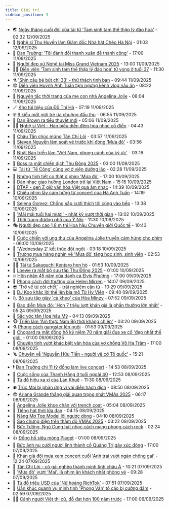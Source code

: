 ```yaml
---
title: Giải trí
sidebar_position: 5
---
```


<!-- vnexpress-giai-tri:START -->
- 🌏 [Ngày tháng cuối đời của tài tử &#39;Tam sinh tam thế thập lý đào hoa&#39;](https://vnexpress.net/ngay-thang-cuoi-doi-cua-tai-tu-tam-sinh-tam-the-thap-ly-dao-hoa-4938078.html) - 02:32 12/09/2025
- 💫 [Nghệ sĩ Thu Huyền làm Giám đốc Nhà hát Chèo Hà Nội](https://vnexpress.net/nghe-si-thu-huyen-lam-giam-doc-nha-hat-cheo-ha-noi-4938049.html) - 01:03 12/09/2025
- 🌮 [Đan Trường: &#39;Tôi đánh đổi thanh xuân để thành công&#39;](https://vnexpress.net/dan-truong-toi-danh-doi-thanh-xuan-de-thanh-cong-4937689.html) - 17:00 11/09/2025
- 🧠 [Người đẹp xứ Nghệ tại Miss Grand Vietnam 2025](https://vnexpress.net/nguoi-dep-xu-nghe-tai-miss-grand-vietnam-2025-4937536.html) - 13:00 11/09/2025
- 👨‍🏫 [Diễn viên &#39;Tam sinh tam thế thập lý đào hoa&#39; tử vong ở tuổi 37](https://vnexpress.net/dien-vien-tam-sinh-tam-the-thap-ly-dao-hoa-tu-vong-o-tuoi-37-4937797.html) - 11:30 11/09/2025
- ⚗️ [&#39;Shin cậu bé bút chì 33&#39; - thử thách tình bạn](https://vnexpress.net/giai-tri/phim/thu-vien-phim/crayon-shin-chan-the-movie-super-hot-the-spicy-kasukabe-dancers-831) - 09:44 11/09/2025
- 😎 [Diễn viên Huỳnh Anh Tuấn tạm ngưng kênh vlog nấu ăn](https://vnexpress.net/dien-vien-huynh-anh-tuan-tam-ngung-kenh-vlog-nau-an-4937912.html) - 08:22 11/09/2025
- 🫣 [Nguyên tắc thời trang của mẹ con nhà Angelina Jolie](https://vnexpress.net/nguyen-tac-thoi-trang-cua-me-con-nha-angelina-jolie-4936927.html) - 08:04 11/09/2025
- 🪄 [Kho túi hiệu của Đỗ Thị Hà](https://vnexpress.net/kho-tui-hieu-cua-do-thi-ha-4937819.html) - 07:19 11/09/2025
- 🤓 [9 kiểu mốt giới trẻ ưa chuộng đầu thu](https://vnexpress.net/9-kieu-mot-gioi-tre-ua-chuong-dau-thu-4937296.html) - 06:55 11/09/2025
- 🫶 [Dan Brown ra tiểu thuyết mới](https://vnexpress.net/dan-brown-ra-tieu-thuyet-moi-4937688.html) - 05:06 11/09/2025
- 🧑‍🏫 [Nghệ sĩ Việt - Hàn biểu diễn đêm hòa nhạc cổ điển](https://vnexpress.net/nghe-si-viet-han-bieu-dien-dem-hoa-nhac-co-dien-4937375.html) - 04:43 11/09/2025
- 🦄 [Châu Tấn chúc mừng Tân Chỉ Lôi](https://vnexpress.net/chau-tan-chuc-mung-tan-chi-loi-4937748.html) - 03:57 11/09/2025
- 💫 [Steven Nguyễn làm soát vé trước khi đóng &#39;Mưa đỏ&#39;](https://vnexpress.net/steven-nguyen-lam-soat-ve-truoc-khi-dong-mua-do-4937024.html) - 03:56 11/09/2025
- 🎊 [Nhật Bản triển lãm &#39;Việt Nam, phong cảnh của ký ức&#39;](https://vnexpress.net/nhat-ban-trien-lam-viet-nam-phong-canh-cua-ky-uc-4936804.html) - 03:16 11/09/2025
- 👹 [Boss ra mắt chiến dịch Thu Đông 2025](https://vnexpress.net/boss-ra-mat-chien-dich-thu-dong-2025-4937707.html) - 03:00 11/09/2025
- 💻 [Tài tử &#39;Tế Công&#39; cùng vợ ở viện dưỡng lão](https://vnexpress.net/tai-tu-te-cong-cung-vo-o-vien-duong-lao-4937280.html) - 02:28 11/09/2025
- 🤡 [Những tình tiết có thật ở phim &#39;Mưa đỏ&#39;](https://vnexpress.net/nhung-tinh-tiet-co-that-o-phim-mua-do-4937106.html) - 17:00 10/09/2025
- 🥰 [Dàn nhạc giao hưởng London trở lại Việt Nam](https://vnexpress.net/dan-nhac-giao-huong-london-tro-lai-viet-nam-4937620.html) - 15:15 10/09/2025
- 🚀 [DTAP - gen Z giữ văn hóa Việt qua âm nhạc](https://vnexpress.net/dtap-gen-z-giu-van-hoa-viet-qua-am-nhac-4931257.html) - 14:39 10/09/2025
- 📝 [Chiếu phim lấy cảm hứng từ concert của Hà Anh Tuấn](https://vnexpress.net/chieu-phim-lay-cam-hung-tu-concert-cua-ha-anh-tuan-4937522.html) - 14:19 10/09/2025
- 🐲 [Selena Gomez: Chồng sắp cưới thích tôi cùng vào bếp](https://vnexpress.net/selena-gomez-chong-sap-cuoi-thich-toi-cung-vao-bep-4937297.html) - 13:38 10/09/2025
- 🎃 [&#39;Mãi mãi tuổi hai mươi&#39; - nhật ký vượt thời gian](https://vnexpress.net/mai-mai-tuoi-hai-muoi-nhat-ky-vuot-thoi-gian-4936555.html) - 13:02 10/09/2025
- 🤠 [Thời trang đường phố của Ý Nhi](https://vnexpress.net/thoi-trang-duong-pho-cua-y-nhi-4937561.html) - 11:30 10/09/2025
- 🎭 [Người đẹp cao 1,8 m thi Hoa hậu Chuyển giới Quốc tế](https://vnexpress.net/nguoi-dep-cao-1-8-m-thi-hoa-hau-chuyen-gioi-quoc-te-4937017.html) - 10:43 10/09/2025
- 🧰 [Cuộc chiến với ung thư của Angelina Jolie truyền cảm hứng cho phim](https://vnexpress.net/cuoc-chien-voi-ung-thu-cua-angelina-jolie-truyen-cam-hung-cho-phim-4937263.html) - 06:00 10/09/2025
- 🦍 [&#39;Wednesday 2&#39; kết thúc đột ngột](https://vnexpress.net/giai-tri/phim/thu-vien-phim/wednesday-533/season-2-end) - 03:18 10/09/2025
- 🌝 [Trường mua hàng nghìn vé &#39;Mưa đỏ&#39; tặng học sinh, sinh viên](https://vnexpress.net/truong-mua-hang-nghin-ve-mua-do-tang-hoc-sinh-sinh-vien-4936699.html) - 02:53 10/09/2025
- 🧑‍💻 [Tài tử Sakaguchi Kentaro hẹn hò](https://vnexpress.net/tai-tu-sakaguchi-kentaro-hen-ho-4937241.html) - 01:53 10/09/2025
- 🥸 [Loewe ra mắt bộ sưu tập Thu Đông 2025](https://vnexpress.net/loewe-ra-mat-bo-suu-tap-thu-dong-2025-4936774.html) - 01:00 10/09/2025
- 🔥 [Hôn nhân 45 năm của danh ca Elvis Phương](https://vnexpress.net/hon-nhan-45-nam-cua-danh-ca-elvis-phuong-4928627.html) - 17:00 09/09/2025
- 🐎 [Phong cách đời thường của Helen Mirren](https://vnexpress.net/phong-cach-doi-thuong-cua-helen-mirren-4932554.html) - 14:07 09/09/2025
- 😎 [&#39;Trở về từ cõi chết&#39; - trải nghiệm cận tử](https://vnexpress.net/tro-ve-tu-coi-chet-trai-nghiem-can-tu-4936489.html) - 10:29 09/09/2025
- 🦄 [DJ Koo khắc lời thề lên bia mộ Từ Hy Viên](https://vnexpress.net/dj-koo-khac-loi-the-len-bia-mo-tu-hy-vien-4937045.html) - 09:40 09/09/2025
- 🌜 [Bộ sưu tập giày &#39;cà kheo&#39; của Hòa Minzy](https://vnexpress.net/bo-suu-tap-giay-ca-kheo-cua-hoa-minzy-4936917.html) - 07:52 09/09/2025
- 🚦 [Đạo diễn Mưa đỏ: &#39;Hơn 7 triệu lượt khán giả là phần thưởng lớn nhất&#39;](https://vnexpress.net/dao-dien-mua-do-hon-7-trieu-luot-khan-gia-la-phan-thuong-lon-nhat-4936524.html) - 05:24 09/09/2025
- 🧐 [Sắc vóc tân Hoa hậu Mỹ](https://vnexpress.net/sac-voc-tan-hoa-hau-my-4936762.html) - 04:13 09/09/2025
- 🐵 [Triển lãm &#39;Ẩm thực Nam Bộ thời kháng chiến&#39;](https://vnexpress.net/trien-lam-am-thuc-nam-bo-thoi-khang-chien-4936735.html) - 03:20 09/09/2025
- ⚗️ [Phong cách gangster lên ngôi](https://vnexpress.net/phong-cach-gangster-len-ngoi-4929197.html) - 01:53 09/09/2025
- 👺 [Chopard ra mắt đồng hồ kỷ niệm 70 năm giải đua xe cổ &#39;đẹp nhất thế giới&#39;](https://vnexpress.net/chopard-ra-mat-dong-ho-ky-niem-70-nam-giai-dua-xe-co-dep-nhat-the-gioi-4935537.html) - 01:00 09/09/2025
- 🌊 [Chuyện tình vượt khác biệt văn hóa của vợ chồng Võ Hạ Trâm](https://vnexpress.net/chuyen-tinh-vuot-khac-biet-van-hoa-cua-vo-chong-vo-ha-tram-4936536.html) - 17:00 08/09/2025
- 🪜 [Chuyện về &#39;Nguyễn Hữu Tiến - người vẽ cờ Tổ quốc&#39;](https://vnexpress.net/chuyen-ve-nguyen-huu-tien-nguoi-ve-co-to-quoc-4936532.html) - 15:21 08/09/2025
- 🕴 [Đan Trường chi 11 tỷ đồng làm live concert](https://vnexpress.net/dan-truong-chi-11-ty-dong-lam-live-concert-4936683.html) - 14:53 08/09/2025
- 💃 [Cuộc sống của Thanh Hằng ở tuổi ngoài 40](https://vnexpress.net/cuoc-song-cua-thanh-hang-o-tuoi-ngoai-40-4936615.html) - 12:53 08/09/2025
- 🦄 [Tủ đồ hiệu xa xỉ của Lan Khuê](https://vnexpress.net/tu-do-hieu-xa-xi-cua-lan-khue-4935184.html) - 11:30 08/09/2025
- ⛽️ [Trúc Mai bị phản ứng vì vai diễn hách dịch](https://vnexpress.net/truc-mai-bi-phan-ung-vi-vai-dien-hach-dich-4936377.html) - 08:50 08/09/2025
- 😎 [Ariana Grande thắng giải quan trọng nhất VMAs 2025](https://vnexpress.net/ariana-grande-thang-giai-quan-trong-nhat-vmas-2025-4936307.html) - 06:17 08/09/2025
- 🌊 [Angelina Jolie khoe chân với trench coat](https://vnexpress.net/angelina-jolie-khoe-chan-voi-trench-coat-4936385.html) - 05:04 08/09/2025
- 🐲 [Tiếng hát thời lửa đạn](https://vnexpress.net/tieng-hat-thoi-lua-dan-4926374.html) - 04:15 08/09/2025
- 💂 [Nàng Mơ Top Model lội ngược dòng](https://vnexpress.net/nang-mo-top-model-loi-nguoc-dong-4936338.html) - 04:10 08/09/2025
- 🙉 [Sao chưng diện trên thảm đỏ VMAs 2025](https://vnexpress.net/sao-chung-dien-tren-tham-do-vmas-2025-4936346.html) - 03:22 08/09/2025
- 💪 [Bức Tường, Ngũ Cung hát nhạc cách mạng phong cách rock](https://vnexpress.net/buc-tuong-ngu-cung-hat-nhac-cach-mang-phong-cach-rock-4936271.html) - 02:24 08/09/2025
- 👍 [Đồng hồ siêu mỏng Piaget](https://vnexpress.net/dong-ho-sieu-mong-piaget-4935216.html) - 01:00 08/09/2025
- 💪 [Bức ảnh nụ cười người lính thành cổ Quảng Trị gây xúc động](https://vnexpress.net/buc-anh-nu-cuoi-nguoi-linh-thanh-co-quang-tri-gay-xuc-dong-4935986.html) - 17:00 07/09/2025
- 💄 [Khán giả đội mưa xem concert cuối &#39;Anh trai vượt ngàn chông gai&#39;](https://vnexpress.net/khan-gia-doi-mua-xem-concert-cuoi-anh-trai-vuot-ngan-chong-gai-4936217.html) - 12:24 07/09/2025
- 🦩 [Tân Chỉ Lôi - cô gái nghèo thành minh tinh châu Á](https://vnexpress.net/tan-chi-loi-co-gai-ngheo-thanh-minh-tinh-chau-a-4936151.html) - 10:21 07/09/2025
- 🥸 [&#39;Mưa đỏ&#39; vượt &#39;Mai&#39;, là phim ăn khách nhất phòng vé](https://vnexpress.net/mua-do-vuot-mai-la-phim-an-khach-nhat-phong-ve-4936140.html) - 09:28 07/09/2025
- 🧰 [Tủ đồ triệu USD của &#39;Nữ hoàng RichTok&#39;](https://vnexpress.net/tu-do-trieu-usd-cua-nu-hoang-richtok-4935884.html) - 07:51 07/09/2025
- 💼 [Uẩn khúc quanh vụ minh tinh &#39;Phong Vân&#39; tố cáo bị cưỡng dâm](https://vnexpress.net/uan-khuc-quanh-vu-minh-tinh-phong-van-to-cao-bi-cuong-dam-4936074.html) - 02:59 07/09/2025
- 🧑‍💻 [Cảnh người Việt thi cử, đỗ đạt hơn 100 năm trước](https://vnexpress.net/canh-nguoi-viet-thi-cu-do-dat-hon-100-nam-truoc-4935646.html) - 17:00 06/09/2025<!-- vnexpress-giai-tri:END -->
